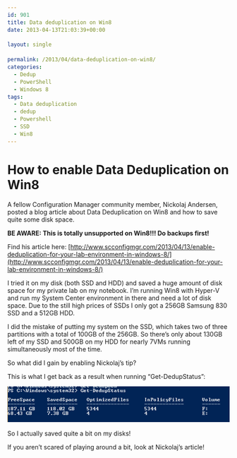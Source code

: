 ```yaml
---
id: 901
title: Data deduplication on Win8
date: 2013-04-13T21:03:39+00:00

layout: single

permalink: /2013/04/data-deduplication-on-win8/
categories:
  - Dedup
  - PowerShell
  - Windows 8
tags:
  - Data deduplication
  - dedup
  - Powershell
  - SSD
  - Win8
---
```

# How to enable Data Deduplication on Win8

A fellow Configuration Manager community member, Nickolaj Andersen, posted a blog article about Data Deduplication on Win8 and how to save quite some disk space.

**BE AWARE: This is totally unsupported on Win8!!! Do backups first!**

Find his article here: [http://www.scconfigmgr.com/2013/04/13/enable-deduplication-for-your-lab-environment-in-windows-8/](http://www.scconfigmgr.com/2013/04/13/enable-deduplication-for-your-lab-environment-in-windows-8/)

I tried it on my disk (both SSD and HDD) and saved a huge amount of disk space for my private lab on my notebook. I’m running Win8 with Hyper-V and run my System Center environment in there and need a lot of disk space. Due to the still high prices of SSDs I only got a 256GB Samsung 830 SSD and a 512GB HDD.

I did the mistake of putting my system on the SSD, which takes two of three partitions with a total of 100GB of the 256GB. So there’s only about 130GB left of my SSD and 500GB on my HDD for nearly 7VMs running simultaneously most of the time.

So what did I gain by enabling Nickolaj’s tip?

This is what I get back as a result when running “Get-DedupStatus”:

![image](/media/2013/04/image3.png)

So I actually saved quite a bit on my disks!

If you aren’t scared of playing around a bit, look at Nickolaj’s article!





